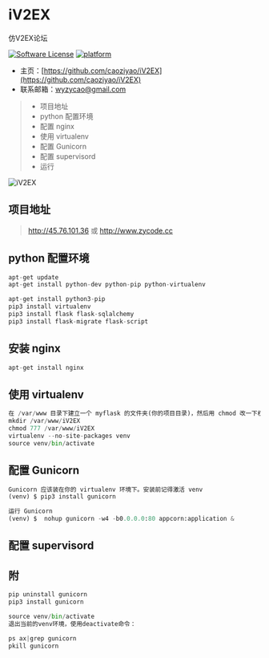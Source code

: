 # iV2EX
仿V2EX论坛

[![Software License](https://img.shields.io/badge/license-MIT-brightgreen.svg)](LICENSE)
[![platform](https://img.shields.io/badge/python-3.4-green.svg)]()

* 主页：[https://github.com/caoziyao/iV2EX](https://github.com/caoziyao/iV2EX)
* 联系邮箱：wyzycao@gmail.com

> * 项目地址
> * python 配置环境
> * 配置 nginx
> * 使用 virtualenv
> * 配置 Gunicorn
> * 配置 supervisord
> * 运行


![iV2EX](https://github.com/caoziyao/iV2EX/blob/master/static/img/v2ex.png)  

## 项目地址

> http://45.76.101.36
或
http://www.zycode.cc


## python 配置环境
```python
apt-get update
apt-get install python-dev python-pip python-virtualenv

apt-get install python3-pip
pip3 install virtualenv
pip3 install flask flask-sqlalchemy
pip3 install flask-migrate flask-script
```

## 安装 nginx
```python
apt-get install nginx
```

## 使用 virtualenv
```python
在 /var/www 目录下建立一个 myflask 的文件夹(你的项目目录)，然后用 chmod 改一下权限
mkdir /var/www/iV2EX
chmod 777 /var/www/iV2EX
virtualenv --no-site-packages venv
source venv/bin/activate
```

## 配置 Gunicorn
```python
Gunicorn 应该装在你的 virtualenv 环境下。安装前记得激活 venv
(venv) $ pip3 install gunicorn

运行 Gunicorn
(venv) $  nohup gunicorn -w4 -b0.0.0.0:80 appcorn:application &
```

## 配置 supervisord



## 附
```python
pip uninstall gunicorn
pip3 install gunicorn

source venv/bin/activate
退出当前的venv环境，使用deactivate命令：

ps ax|grep gunicorn
pkill gunicorn
```